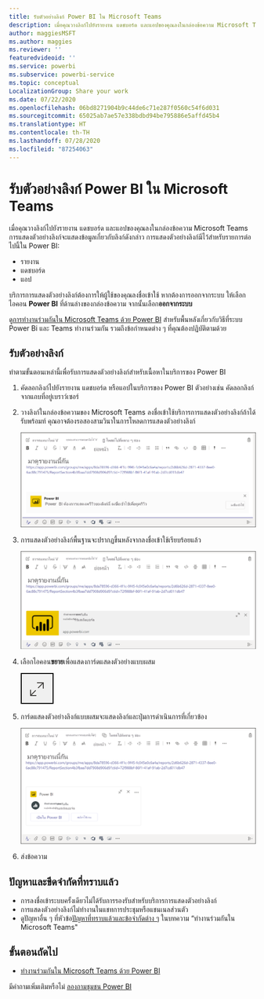 ```yaml
---
title: รับตัวอย่างลิงก์ Power BI ใน Microsoft Teams
description: เมื่อคุณวางลิงก์ไปยังรายงาน แดชบอร์ด และแอปของคุณลงในกล่องข้อความ Microsoft Teams การแสดงตัวอย่างลิงก์จะแสดงข้อมูลเกี่ยวกับลิงก์ดังกล่าว
author: maggiesMSFT
ms.author: maggies
ms.reviewer: ''
featuredvideoid: ''
ms.service: powerbi
ms.subservice: powerbi-service
ms.topic: conceptual
LocalizationGroup: Share your work
ms.date: 07/22/2020
ms.openlocfilehash: 06bd8271904b9c44de6c71e287f0560c54f6d031
ms.sourcegitcommit: 65025ab7ae57e338bdbd94be795886e5affd45b4
ms.translationtype: HT
ms.contentlocale: th-TH
ms.lasthandoff: 07/28/2020
ms.locfileid: "87254063"
---
```

# <a name="get-a-power-bi-link-preview-in-microsoft-teams"></a>รับตัวอย่างลิงก์ Power BI ใน Microsoft Teams

เมื่อคุณวางลิงก์ไปยังรายงาน แดชบอร์ด และแอปของคุณลงในกล่องข้อความ Microsoft Teams การแสดงตัวอย่างลิงก์จะแสดงข้อมูลเกี่ยวกับลิงก์ดังกล่าว การแสดงตัวอย่างลิงก์มีไว้สำหรับรายการต่อไปนี้ใน Power BI:

- รายงาน
- แดชบอร์ด
- แอป

บริการการแสดงตัวอย่างลิงก์ต้องการให้ผู้ใช้ของคุณลงชื่อเข้าใช้ หากต้องการออกจากระบบ ให้เลือกไอคอน **Power BI** ที่ด้านล่างของกล่องข้อความ จากนั้นเลือก**ออกจากระบบ**

ดู[การทำงานร่วมกันใน Microsoft Teams ด้วย Power BI](service-collaborate-microsoft-teams.md) สำหรับพื้นหลังเกี่ยวกับวิธีที่ระบบ Power Bi และ Teams ทำงานร่วมกัน รวมถึงข้อกำหนดต่าง ๆ ที่คุณต้องปฏิบัติตามด้วย

## <a name="get-a-link-preview"></a>รับตัวอย่างลิงก์

ทำตามขั้นตอนเหล่านี้เพื่อรับการแสดงตัวอย่างลิงก์สำหรับเนื้อหาในบริการของ Power BI

1. คัดลอกลิงก์ไปยังรายงาน แดชบอร์ด หรือแอปในบริการของ Power BI ตัวอย่างเช่น คัดลอกลิงก์จากแถบที่อยู่เบราว์เซอร์

1. วางลิงก์ในกล่องข้อความของ Microsoft Teams ลงชื่อเข้าใช้บริการการแสดงตัวอย่างลิงก์ถ้าได้รับพร้อมท์ คุณอาจต้องรอสองสามวินาในการโหลดการแสดงตัวอย่างลิงก์

    ![ภาพหน้าจอของการลงชื่อเข้าใช้ Power B I bot](media/service-teams-link-preview/service-teams-link-preview-sign-in-needed.png)

1. การแสดงตัวอย่างลิงก์พื้นฐานจะปรากฏขึ้นหลังจากลงชื่อเข้าใช้เรียบร้อยแล้ว

    ![ภาพหน้าจอของตัวอย่างลิงก์พื้นฐาน](media/service-teams-link-preview/service-teams-link-preview-basic.png)

1. เลือกไอคอน**ขยาย**เพื่อแสดงการ์ดแสดงตัวอย่างแบบผสม

    ![ภาพหน้าจอของไอคอนขยาย](media/service-teams-link-preview/service-teams-link-preview-expand-icon.png)

1. การ์ดแสดงตัวอย่างลิงก์แบบผสมจะแสดงลิงก์และปุ่มการดำเนินการที่เกี่ยวข้อง

    ![ภาพหน้าจอของการ์ดตัวอย่างลิงก์แบบเต็มจอ](media/service-teams-link-preview/service-teams-link-preview-nice-card.png)

1. ส่งข้อความ

## <a name="known-issues-and-limitations"></a>ปัญหาและขีดจำกัดที่ทราบแล้ว

- การลงชื่อเข้าระบบครั้งเดียวไม่ได้รับการรองรับสำหรับบริการการแสดงตัวอย่างลิงก์
- การแสดงตัวอย่างลิงก์ไม่ทำงานในแชทการประชุมหรือแชนเนลส่วนตัว
- ดูปัญหาอื่น ๆ ที่หัวข้อ[ปัญหาที่ทราบแล้วและข้อจำกัดต่าง ๆ](service-collaborate-microsoft-teams.md#known-issues-and-limitations) ในบทความ “ทำงานร่วมกันใน Microsoft Teams"

## <a name="next-steps"></a>ขั้นตอนถัดไป

- [ทำงานร่วมกันใน Microsoft Teams ด้วย Power BI](service-collaborate-microsoft-teams.md)

มีคำถามเพิ่มเติมหรือไม่ [ลองถามชุมชน Power BI](https://community.powerbi.com/)
